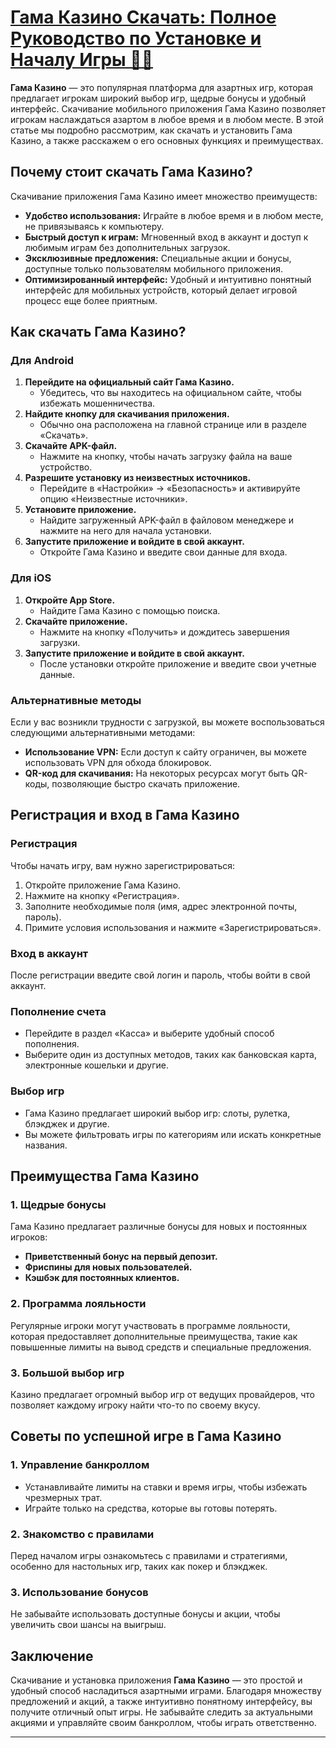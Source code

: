 # [Гама Казино Скачать: Полное Руководство по Установке и Началу Игры 🎰📲](https://brandplay.link/RD52jZbL)

**Гама Казино** — это популярная платформа для азартных игр, которая предлагает игрокам широкий выбор игр, щедрые бонусы и удобный интерфейс. Скачивание мобильного приложения Гама Казино позволяет игрокам наслаждаться азартом в любое время и в любом месте. В этой статье мы подробно рассмотрим, как скачать и установить Гама Казино, а также расскажем о его основных функциях и преимуществах.

## Почему стоит скачать Гама Казино?

Скачивание приложения Гама Казино имеет множество преимуществ:

* **Удобство использования:** Играйте в любое время и в любом месте, не привязываясь к компьютеру.
* **Быстрый доступ к играм:** Мгновенный вход в аккаунт и доступ к любимым играм без дополнительных загрузок.
* **Эксклюзивные предложения:** Специальные акции и бонусы, доступные только пользователям мобильного приложения.
* **Оптимизированный интерфейс:** Удобный и интуитивно понятный интерфейс для мобильных устройств, который делает игровой процесс еще более приятным.

## Как скачать Гама Казино?

### Для Android

1. **Перейдите на официальный сайт Гама Казино.**
   * Убедитесь, что вы находитесь на официальном сайте, чтобы избежать мошенничества.
2. **Найдите кнопку для скачивания приложения.**
   * Обычно она расположена на главной странице или в разделе «Скачать».
3. **Скачайте APK-файл.**
   * Нажмите на кнопку, чтобы начать загрузку файла на ваше устройство.
4. **Разрешите установку из неизвестных источников.**
   * Перейдите в «Настройки» → «Безопасность» и активируйте опцию «Неизвестные источники».
5. **Установите приложение.**
   * Найдите загруженный APK-файл в файловом менеджере и нажмите на него для начала установки.
6. **Запустите приложение и войдите в свой аккаунт.**
   * Откройте Гама Казино и введите свои данные для входа.

### Для iOS

1. **Откройте App Store.**
   * Найдите Гама Казино с помощью поиска.
2. **Скачайте приложение.**
   * Нажмите на кнопку «Получить» и дождитесь завершения загрузки.
3. **Запустите приложение и войдите в свой аккаунт.**
   * После установки откройте приложение и введите свои учетные данные.

### Альтернативные методы

Если у вас возникли трудности с загрузкой, вы можете воспользоваться следующими альтернативными методами:

* **Использование VPN:** Если доступ к сайту ограничен, вы можете использовать VPN для обхода блокировок.
* **QR-код для скачивания:** На некоторых ресурсах могут быть QR-коды, позволяющие быстро скачать приложение.

## Регистрация и вход в Гама Казино

### Регистрация

Чтобы начать игру, вам нужно зарегистрироваться:

1. Откройте приложение Гама Казино.
2. Нажмите на кнопку «Регистрация».
3. Заполните необходимые поля (имя, адрес электронной почты, пароль).
4. Примите условия использования и нажмите «Зарегистрироваться».

### Вход в аккаунт

После регистрации введите свой логин и пароль, чтобы войти в свой аккаунт.

### Пополнение счета

* Перейдите в раздел «Касса» и выберите удобный способ пополнения.
* Выберите один из доступных методов, таких как банковская карта, электронные кошельки и другие.

### Выбор игр

* Гама Казино предлагает широкий выбор игр: слоты, рулетка, блэкджек и другие.
* Вы можете фильтровать игры по категориям или искать конкретные названия.

## Преимущества Гама Казино

### 1. Щедрые бонусы

Гама Казино предлагает различные бонусы для новых и постоянных игроков:

* **Приветственный бонус на первый депозит.**
* **Фриспины для новых пользователей.**
* **Кэшбэк для постоянных клиентов.**

### 2. Программа лояльности

Регулярные игроки могут участвовать в программе лояльности, которая предоставляет дополнительные преимущества, такие как повышенные лимиты на вывод средств и специальные предложения.

### 3. Большой выбор игр

Казино предлагает огромный выбор игр от ведущих провайдеров, что позволяет каждому игроку найти что-то по своему вкусу.

## Советы по успешной игре в Гама Казино

### 1. Управление банкроллом

* Устанавливайте лимиты на ставки и время игры, чтобы избежать чрезмерных трат.
* Играйте только на средства, которые вы готовы потерять.

### 2. Знакомство с правилами

Перед началом игры ознакомьтесь с правилами и стратегиями, особенно для настольных игр, таких как покер и блэкджек.

### 3. Использование бонусов

Не забывайте использовать доступные бонусы и акции, чтобы увеличить свои шансы на выигрыш.

## Заключение

Скачивание и установка приложения **Гама Казино** — это простой и удобный способ насладиться азартными играми. Благодаря множеству предложений и акций, а также интуитивно понятному интерфейсу, вы получите отличный опыт игры. Не забывайте следить за актуальными акциями и управляйте своим банкроллом, чтобы играть ответственно.

***

###
